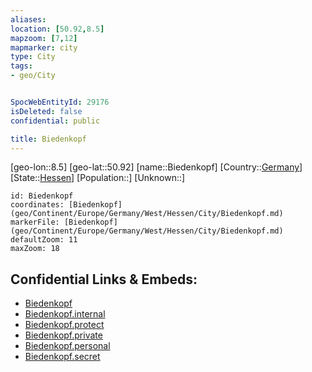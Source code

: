 ```yaml
---
aliases: 
location: [50.92,8.5]
mapzoom: [7,12] 
mapmarker: city 
type: City
tags:
- geo/City


SpocWebEntityId: 29176
isDeleted: false
confidential: public

title: Biedenkopf
---
```

[geo-lon::8.5]
[geo-lat::50.92]
[name::Biedenkopf]
[Country::[Germany](geo/Continent/Europe/Germany.md)]
[State::[Hessen](geo/Continent/Europe/Germany/West/Hessen.md)]
[Population::]
[Unknown::]


```leaflet
id: Biedenkopf
coordinates: [Biedenkopf](geo/Continent/Europe/Germany/West/Hessen/City/Biedenkopf.md)
markerFile: [Biedenkopf](geo/Continent/Europe/Germany/West/Hessen/City/Biedenkopf.md)
defaultZoom: 11 
maxZoom: 18
```


## Confidential Links & Embeds: 
- [Biedenkopf](../../../../../../../../_public/geo/Continent/Europe/Germany/West/Hessen/City/Biedenkopf.md) 
- [Biedenkopf.internal](../../../../../../../../_internal/geo/Continent/Europe/Germany/West/Hessen/City/Biedenkopf.internal.md) 
- [Biedenkopf.protect](../../../../../../../../_protect/geo/Continent/Europe/Germany/West/Hessen/City/Biedenkopf.protect.md) 
- [Biedenkopf.private](../../../../../../../../_private/geo/Continent/Europe/Germany/West/Hessen/City/Biedenkopf.private.md) 
- [Biedenkopf.personal](../../../../../../../../_personal/geo/Continent/Europe/Germany/West/Hessen/City/Biedenkopf.personal.md) 
- [Biedenkopf.secret](../../../../../../../../_secret/geo/Continent/Europe/Germany/West/Hessen/City/Biedenkopf.secret.md) 
